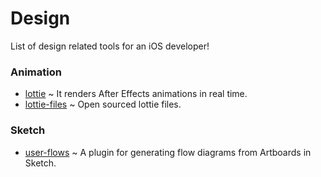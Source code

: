 # Design
List of design related tools for an iOS developer!

### Animation
- [lottie](http://airbnb.design/lottie/) ~ It renders After Effects animations in real time.
- [lottie-files](http://www.lottiefiles.com) ~ Open sourced lottie files.

### Sketch
- [user-flows](https://abynim.github.io/UserFlows/) ~ A plugin for generating flow diagrams from Artboards in Sketch.
